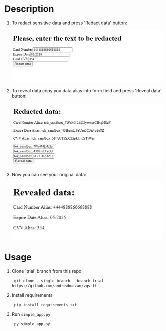 # Description

1. To redact sensitive data and press 'Redact data' button:

    ![redact](./img/redact.png)
1. To reveal data copy you data alias into form field and press 'Reveal data' button:

    ![redact](./img/reveal.png)
1. Now you can see your original data: 

    ![redact](./img/original.png)
    

# Usage
1. Clone 'trial' branch from this repo

        git clone --single-branch --branch trial https://github.com/andrewbudzan/vgs-tt
1. Install requirements

        pip install requirements.txt
1. Run `simple_app.py`

        py simple_app.py 